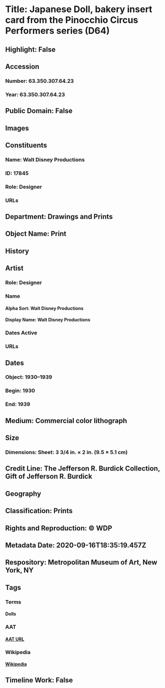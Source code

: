 # Title: Japanese Doll, bakery insert card from the Pinocchio Circus Performers series (D64)
## Highlight: False
## Accession
### Number: 63.350.307.64.23
### Year: 63.350.307.64.23
## Public Domain: False
## Images
## Constituents
### Name: Walt Disney Productions
### ID: 17845
### Role: Designer
### URLs
## Department: Drawings and Prints
## Object Name: Print
## History
## Artist
### Role: Designer
### Name
#### Alpha Sort: Walt Disney Productions
#### Display Name: Walt Disney Productions
### Dates Active
### URLs
## Dates
### Object: 1930–1939
### Begin: 1930
### End: 1939
## Medium: Commercial color lithograph
## Size
### Dimensions: Sheet: 3 3/4 in. × 2 in. (9.5 × 5.1 cm)
## Credit Line: The Jefferson R. Burdick Collection, Gift of Jefferson R. Burdick
## Geography
## Classification: Prints
## Rights and Reproduction: © WDP
## Metadata Date: 2020-09-16T18:35:19.457Z
## Respository: Metropolitan Museum of Art, New York, NY
## Tags
### Terms
#### Dolls
### AAT
#### [AAT URL](http://vocab.getty.edu/page/aat/300211087)
### Wikipedia
#### [Wikipedia]()
## Timeline Work: False